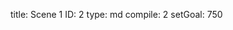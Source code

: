 title:          Scene 1
ID:             2
type:           md
compile:        2
setGoal:        750


